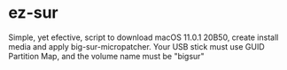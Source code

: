# ez-sur

Simple, yet efective, script to download macOS 11.0.1 20B50, create install media and apply big-sur-micropatcher. Your USB stick must use GUID Partition Map, and the volume name must be "bigsur"
